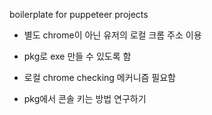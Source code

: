 boilerplate for puppeteer projects

- 별도 chrome이 아닌 유저의 로컬 크롬 주소 이용
- pkg로 exe 만들 수 있도록 함

- 로컬 chrome checking 메커니즘 필요함
- pkg에서 콘솔 키는 방법 연구하기
